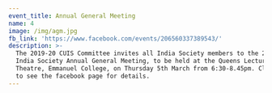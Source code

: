 ```yaml
---
event_title: Annual General Meeting
name: 4
image: /img/agm.jpg
fb_link: 'https://www.facebook.com/events/206560337389543/'
description: >-
  The 2019-20 CUIS Committee invites all India Society members to the 2020 CU
  India Society Annual General Meeting, to be held at the Queens Lecture
  Theatre, Emmanuel College, on Thursday 5th March from 6:30-8.45pm. Click here
  to see the facebook page for details.
---
```


